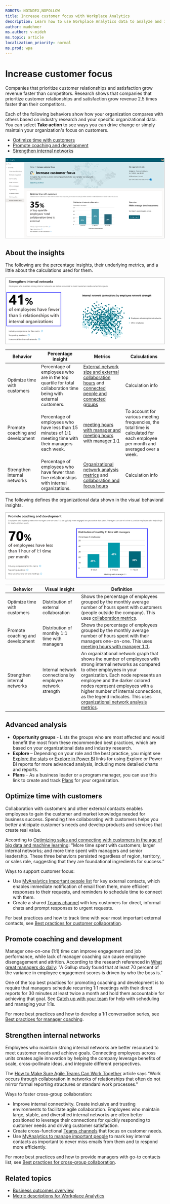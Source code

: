 ```yaml
---
ROBOTS: NOINDEX,NOFOLLOW
title: Increase customer focus with Workplace Analytics
description: Learn how to use Workplace Analytics data to analyze and increase customer focus
author: madehmer
ms.author: v-mideh
ms.topic: article
localization_priority: normal 
ms.prod: wpa
---
```


# Increase customer focus

Companies that prioritize customer relationships and satisfaction grow revenue faster than competitors. Research shows that companies that prioritize customer relationships and satisfaction grow revenue 2.5 times faster than their competitors.

Each of the following behaviors show how your organization compares with others based on industry research and your specific organizational data. You can select **Take action** to see ways you can drive change or simply maintain your organization's focus on customers.

* [Optimize time with customers](#optimize-time-with-customers)
* [Promote coaching and development](#promote-coaching-and-development)
* [Strengthen internal networks](#strengthen-internal-networks)

![Increase customer focus insights](../images/wpa/use/increase-customer-focus.png)

## About the insights

The following are the percentage insights, their underlying metrics, and a little about the calculations used for them.

![Increase customer focus percentage insight example](../images/wpa/use/customer-focus-percent.png)

|Behavior |Percentage insight | Metrics |Calculations |
|---------|--------|--------------------|----------------------|
|Optimize time with customers  |Percentage of employees who are in the top quartile for total collaboration time being with external customers. |[External network size and external collaboration hours](metric-definitions.md#person-metrics) and [connected people and connected groups](glossary.md) |Calculation info |
|Promote coaching and development |Percentage of employees who have less than 15 minutes of 1:1 meeting time with their managers each week. |[meeting hours with manager and meeting hours with manager 1:1](metric-definitions.md#person-metrics)  |To account for various meeting frequencies, the total time is calculated for each employee per month and averaged over a week. |
|Strengthen internal networks |Percentage of employees who have fewer than five relationships with internal organizations. |[Organizational network analysis metrics](metric-definitions.md#organizational-network-analysis-ona-metrics) and [collaboration and focus hours](metric-definitions.md#person-metrics) |Calculation info |

The following defines the organizational data shown in the visual behavioral insights.

![Increase customer focus visual insight example](../images/wpa/use/customer-focus-visual.png)

|Behavior |Visual insight |Definition |
|---------|--------|----------------------|
|Optimize time with customers |Distribution of external collaboration  |Shows the percentage of employees grouped by the monthly average number of hours spent with customers (people outside the company). This uses [collaboration metrics](metric-definitions.md#person-metrics). |
|Promote coaching and development |Distribution of monthly 1:1 time with managers |Shows the percentage of employees grouped by the monthly average number of hours spent with their managers one-on-one. This uses [meeting hours with manager 1:1](metric-definitions.md#person-metrics). |
|Strengthen internal networks |Internal network connections by employee network strength |An organizational network graph that shows the number of employees with strong internal networks as compared to other employees in your organization. Each node represents an employee and the darker colored nodes represent employees with a higher number of internal connections, as the legend indicates. This uses [organizational network analysis metrics](metric-definitions.md#organizational-network-analysis-ona-metrics). |

## Advanced analysis

* **Opportunity groups** - Lists the groups who are most affected and would benefit the most from these recommended best practices, which are based on your organizational data and industry research.
* **Explore**  – Depending on your role and the best practice, you might see [Explore the stats](explore-intro.md) or [Explore in Power BI](../tutorials/power-bi-intro.md) links for using Explore or Power BI reports for more advanced analysis, including more detailed charts and reports.
* **Plans** - As a business leader or a program manager, you can use this link to create and track [Plans](../Tutorials/solutionsv2-intro.md) for your organization.

## Optimize time with customers

Collaboration with customers and other external contacts enables employees to gain the customer and market knowledge needed for business success. Spending time collaborating with customers helps you better anticipate customer's needs and develop products and services that create real value.

According to [Optimizing sales and connecting with customers in the age of big data and machine learning](https://insights.office.com/sales-excellence/optimizing-sales-workplace-analytics/): "More time spent with customers; larger internal networks; and more time spent with managers and senior leadership. These three behaviors persisted regardless of region, territory, or sales role, suggesting that they are foundational ingredients for success.”

Ways to support customer focus:

* Use [MyAnalytics Important people list](../myanalytics/use/use-the-insights.md#add-important-people) for key external contacts, which enables immediate notification of email from them, more efficient responses to their requests, and reminders to schedule time to connect with them.
* Create a shared [Teams channel](https://docs.microsoft.com/microsoftteams/teams-channels-overview) with key customers for direct, informal chats and prompt responses to urgent requests.

For best practices and how to track time with your most important external contacts, see [Best practices for customer collaboration](../tutorials/gm-cust-collab.md).

## Promote coaching and development

Manager one-on-one (1:1) time can improve engagement and job performance, while lack of manager coaching can cause employee disengagement and attrition. According to the research referenced in [What great managers do daily](https://insights.office.com/productivity/what-great-managers-do-daily/): "A Gallup study found that at least 70 percent of the variance in employee engagement scores is driven by who the boss is."

One of the top best practices for promoting coaching and development is to require that managers schedule recurring 1:1 meetings with their direct reports for 30 minutes at least twice a month and hold them accountable for achieving that goal. See [Catch up with your team](../myanalytics/use/use-the-insights.md#catch-up-with-your-team) for help with scheduling and managing your 1:1s.

For more best practices and how to develop a 1:1 conversation series, see [Best practices for manager coaching](../tutorials/gm-coaching.md).

## Strengthen internal networks

Employees who maintain strong internal networks are better resourced to meet customer needs and achieve goals. Connecting employees across units creates agile innovation by helping the company leverage benefits of scale, cross-pollinate ideas, and integrate different perspectives.

The [How to Make Sure Agile Teams Can Work Together](https://insights.office.com/collaboration/how-to-make-sure-agile-teams-can-work-together/) article says “Work occurs through collaboration in networks of relationships that often do not mirror formal reporting structures or standard work processes."

Ways to foster cross-group collaboration:

* Improve internal connectivity. Create inclusive and trusting environments to facilitate agile collaboration. Employees who maintain large, stable, and diversified internal networks are often better positioned to leverage their connections for quickly responding to customer needs and driving customer satisfaction.
* Create cross-functional [Teams channels](https://docs.microsoft.com/microsoftteams/teams-channels-overview) that focus on customer needs.
* Use [MyAnalytics to manage important people](../myanalytics/use/network.md) to mark key internal contacts as important to never miss emails from them and to respond more efficiently.

For more best practices and how to provide managers with go-to contacts list, see [Best practices for cross-group collaboration](../tutorials/gm-cgcollaboration.md).

## Related topics

* [Business outcomes overview](insights.md)
* [Metric descriptions for Workplace Analytics](metric-definitions.md)
